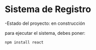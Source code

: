 <h1> Sistema de Registro </h1>

-Estado del proyecto: en construcción

para ejecutar el sistema, debes poner:

```npm install react```
